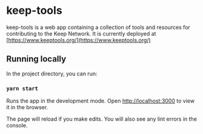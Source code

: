 # keep-tools

keep-tools is a web app containing a collection of tools and resources for contributing to the Keep Network. It is currently deployed at [https://www.keeptools.org/](https://www.keeptools.org/)

## Running locally

In the project directory, you can run:

### `yarn start`

Runs the app in the development mode. Open [http://localhost:3000](http://localhost:3000) to view it in the browser.

The page will reload if you make edits. You will also see any lint errors in the console.
